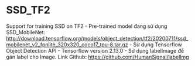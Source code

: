 # SSD_TF2
Support for training SSD on TF2
    -  Pre-trained model đang sử dụng SSD_MobileNet: http://download.tensorflow.org/models/object_detection/tf2/20200711/ssd_mobilenet_v2_fpnlite_320x320_coco17_tpu-8.tar.gz
    -  Sử dụng Tensorflow Object Detection API
    -  Tensorflow version 2.13.0
    -  Sử dụng labelImage để gán label cho Image. Link Github: https://github.com/HumanSignal/labelImg
 
